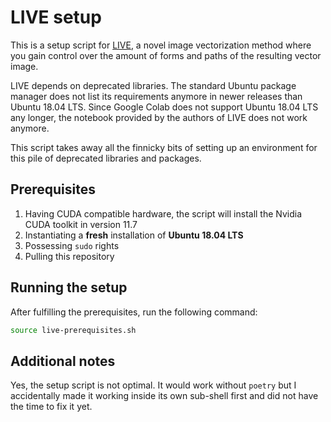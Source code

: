 # LIVE setup

This is a setup script for [LIVE](https://github.com/Picsart-AI-Research/LIVE-Layerwise-Image-Vectorization/tree/main), a novel image vectorization method where you gain control over the amount of forms and paths of the resulting vector image.

LIVE depends on deprecated libraries. The standard Ubuntu package manager does not list its requirements anymore in newer releases than Ubuntu 18.04 LTS.
Since Google Colab does not support Ubuntu 18.04 LTS any longer, the notebook provided by the authors of LIVE does not work anymore.

This script takes away all the finnicky bits of setting up an environment for this pile of deprecated libraries and packages.

## Prerequisites

1. Having CUDA compatible hardware, the script will install the Nvidia CUDA toolkit in version 11.7
2. Instantiating a **fresh** installation of **Ubuntu 18.04 LTS**
3. Possessing `sudo` rights
4. Pulling this repository

## Running the setup

After fulfilling the prerequisites, run the following command:

```bash
source live-prerequisites.sh
```

## Additional notes

Yes, the setup script is not optimal. It would work without `poetry` but I accidentally made it working inside its own sub-shell first and did not have the time to fix it yet.
